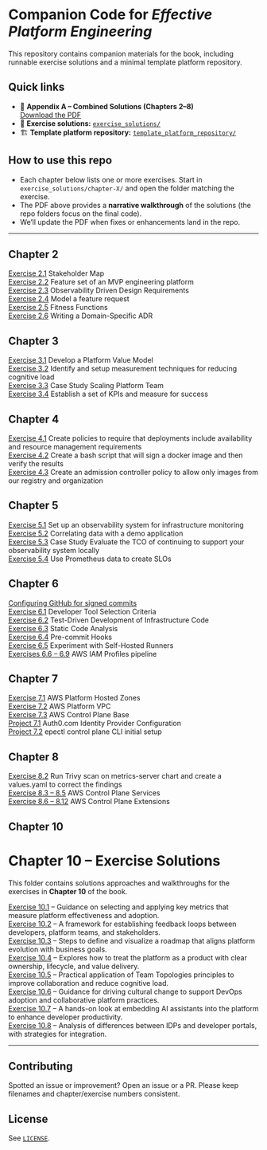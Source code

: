 # Companion Code for *Effective Platform Engineering*

This repository contains companion materials for the book, including runnable exercise solutions and a minimal template platform repository.

## Quick links
- 📄 **Appendix A – Combined Solutions (Chapters 2–8)**  
  [Download the PDF](./Appx-A_chankramath_effective_platform_engineering.pdf)
- 🧩 **Exercise solutions:** [`exercise_solutions/`](./exercise_solutions/)
- 🏗️ **Template platform repository:** [`template_platform_repository/`](./template_platform_repository/)

## How to use this repo
- Each chapter below lists one or more exercises. Start in `exercise_solutions/chapter-X/` and open the folder matching the exercise.
- The PDF above provides a **narrative walkthrough** of the solutions (the repo folders focus on the final code).
- We’ll update the PDF when fixes or enhancements land in the repo.

---

## Chapter 2

[Exercise 2.1](exercise_solutions/chapter-2/Exercise-2.1_Stakeholder_Map.md) Stakeholder Map  
[Exercise 2.2](exercise_solutions/chapter-2/Exercise-2.2_Feature_set_of_an_MVP_engineering_platform.md) Feature set of an MVP engineering platform  
[Exercise 2.3](exercise_solutions/chapter-2/Exercise-2.3_Observability_Driven_Design_Requirements.md) Observability Driven Design Requirements  
[Exercise 2.4](exercise_solutions/chapter-2/Exercise-2.4_Model_a_feature_request.md) Model a feature request  
[Exercise 2.5](exercise_solutions/chapter-2/Exercise-2.5_Fitness_Functions.md) Fitness Functions  
[Exercise 2.6](exercise_solutions/chapter-2/Exercise-2.6_Writing_a_Domain_specific_ADR.md) Writing a Domain-Specific ADR  

## Chapter 3

[Exercise 3.1](exercise_solutions/chapter-3/) Develop a Platform Value Model  
[Exercise 3.2](exercise_solutions/chapter-3/) Identify and setup measurement techniques for reducing cognitive load  
[Exercise 3.3](exercise_solutions/chapter-3/) Case Study Scaling Platform Team  
[Exercise 3.4](exercise_solutions/chapter-3/) Establish a set of KPIs and measure for success  

## Chapter 4

[Exercise 4.1](exercise_solutions/chapter-4/Exercise-4.1_Create_policies_to_require_that_deployments_include_availability_and_resource_management_requirements.md) Create policies to require that deployments include availability and resource management requirements  
[Exercise 4.2](exercise_solutions/chapter-4/Exercise-4.2_Create_a_bash_script_that_will_sign_a_docker_image_and_then_verify_the_results.md) Create a bash script that will sign a docker image and then verify the results  
[Exercise 4.3](exercise_solutions/chapter-4/Exercise-4.3_Create_an_admission_controller_policy_to_allow_only_images_from_our_registry_and_organization.md) Create an admission controller policy to allow only images from our registry and organization  

## Chapter 5

[Exercise 5.1](exercise_solutions/chapter-5/Exercise-5.1_Set_up_an_observability_system_for_infrastructure_monitoring.md) Set up an observability system for infrastructure monitoring  
[Exercise 5.2](exercise_solutions/chapter-5/Exercise-5.2_Correlating_data_with_a_demo_application.md) Correlating data with a demo application  
[Exercise 5.3](exercise_solutions/chapter-5/Exercise-5.3_Case_Study_Evaluate_the_TCO_of_continuing_to_support_your_observability_system_locally.md) Case Study Evaluate the TCO of continuing to support your observability system locally  
[Exercise 5.4](exercise_solutions/chapter-5/Exercise-5.4_Use_Prometheus_data_to_create_SLOs.md) Use Prometheus data to create SLOs  

## Chapter 6

[Configuring GitHub for signed commits](exercise_solutions/chapter-6/configuring_github_for_signed_commits.md)  
[Exercise 6.1](exercise_solutions/chapter-6/6.1_developer_tools_selection_criteria) Developer Tool Selection Criteria  
[Exercise 6.2](exercise_solutions/chapter-6/6.2_test_driven_development_of_infrastructure_code) Test-Driven Development of Infrastructure Code  
[Exercise 6.3](exercise_solutions/chapter-6/6.3_static_code_analysis) Static Code Analysis  
[Exercise 6.4](exercise_solutions/chapter-6/6.4_pre_commit_hooks) Pre-commit Hooks  
[Exercise 6.5](exercise_solutions/chapter-6/6.5_experiment_with_self_hosted_runners) Experiment with Self-Hosted Runners  
[Exercises 6.6 – 6.9](exercise_solutions/chapter-6/6.6-9_aws_iam_profiles) AWS IAM Profiles pipeline  

## Chapter 7

[Exercise 7.1](exercise_solutions/chapter-7/7.1_aws_platform_hosted_zones) AWS Platform Hosted Zones  
[Exercise 7.2](exercise_solutions/chapter-7/7.2_aws_platform_vpc) AWS Platform VPC  
[Exercise 7.3](exercise_solutions/chapter-7/7.3_aws_control_plane_base) AWS Control Plane Base  
[Project 7.1](exercise_solutions/chapter-7/project-7.1_configure_idp) Auth0.com Identity Provider Configuration  
[Project 7.2](exercise_solutions/chapter-7/project-7.2_create_cli) epectl control plane CLI initial setup  

## Chapter 8

[Exercise 8.2](exercise_solutions/chapter-8/Exercise-8.2_Run_Trivy_scan_on_metrics_server_chart.md) Run Trivy scan on metrics-server chart and create a values.yaml to correct the findings  
[Exercise 8.3 – 8.5](exercise_solutions/chapter-8/8.3-5_aws_control_plane_services) AWS Control Plane Services  
[Exercise 8.6 – 8.12](exercise_solutions/chapter-8/8.6-12_aws_control_plane_extensions) AWS Control Plane Extensions  

## Chapter 10

# Chapter 10 – Exercise Solutions

This folder contains solutions approaches and walkthroughs for the exercises in **Chapter 10** of the book.  

[Exercise 10.1](Exercise%2010.1_%20Identify%20the%20leading%20engineering%20platform%20metrics%20for%20your%20organization.md) – Guidance on selecting and applying key metrics that measure platform effectiveness and adoption.  
[Exercise 10.2](Exercise%2010.2_%20Create%20an%20approach%20for%20feedback%20mechanism%20at%20VitalSigns.online.md) – A framework for establishing feedback loops between developers, platform teams, and stakeholders.  
[Exercise 10.3](Exercise%2010.3_%20Create%20a%20platform%20product%20roadmap%20blueprint%20for%20VitalSigns.online.md) – Steps to define and visualize a roadmap that aligns platform evolution with business goals.  
[Exercise 10.4](Exercise%2010.4_%20Adopting%20a%20Platform-as-a-Product%20Mindset.md) – Explores how to treat the platform as a product with clear ownership, lifecycle, and value delivery.  
[Exercise 10.5](Exercise%2010.5_%20Implementing%20Team%20Topologies%20in%20Your%20Organization.md) – Practical application of Team Topologies principles to improve collaboration and reduce cognitive load.  
[Exercise 10.6](Exercise%2010.6_%20Planning%20a%20Cultural%20Shift%20Towards%20DevOps%20and%20Collaboration.md) – Guidance for driving cultural change to support DevOps adoption and collaborative platform practices.  
[Exercise 10.7](Exercise%2010.7_%20Integrating%20an%20Intelligent%20Assistant%20Into%20Your%20Platform.md) – A hands-on look at embedding AI assistants into the platform to enhance developer productivity.  
[Exercise 10.8](Exercise%2010.8_%20Comparing%20and%20Integrating%20IDPs%20and%20Developer%20Portals.md) – Analysis of differences between IDPs and developer portals, with strategies for integration.  



---

## Contributing
Spotted an issue or improvement? Open an issue or a PR. Please keep filenames and chapter/exercise numbers consistent.

## License
See [`LICENSE`](./LICENSE).
